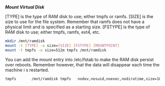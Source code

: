 
***Mount Virtual Disk***

[TYPE] is the type of RAM disk to use; either tmpfs or ramfs.
[SIZE] is the size to use for the file system. Remember that ramfs does not have a physical limit and is specified as a starting size.
[FSTYPE] is the type of RAM disk to use; either tmpfs, ramfs, ext4, etc.

```bash
mkdir /mnt/ramdisk
mount -t [TYPE] -o size=[SIZE] [FSTYPE] [MOUNTPOINT]
mount -t tmpfs -o size=512m tmpfs /mnt/ramdisk
```

You can add the mount entry into /etc/fstab to make the RAM disk persist over reboots. Remember however, that the data will disappear each time the machine i
s restarted.

```bash
tmpfs       /mnt/ramdisk tmpfs   nodev,nosuid,noexec,nodiratime,size=1024M   0 0
```
